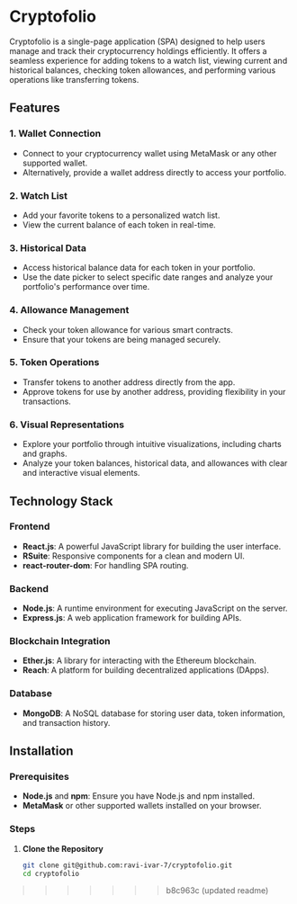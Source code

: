 # Cryptofolio

Cryptofolio is a single-page application (SPA) designed to help users manage and track their cryptocurrency holdings efficiently. It offers a seamless experience for adding tokens to a watch list, viewing current and historical balances, checking token allowances, and performing various operations like transferring tokens.

## Features

### 1. **Wallet Connection**
- Connect to your cryptocurrency wallet using MetaMask or any other supported wallet.
- Alternatively, provide a wallet address directly to access your portfolio.

### 2. **Watch List**
- Add your favorite tokens to a personalized watch list.
- View the current balance of each token in real-time.

### 3. **Historical Data**
- Access historical balance data for each token in your portfolio.
- Use the date picker to select specific date ranges and analyze your portfolio's performance over time.

### 4. **Allowance Management**
- Check your token allowance for various smart contracts.
- Ensure that your tokens are being managed securely.

### 5. **Token Operations**
- Transfer tokens to another address directly from the app.
- Approve tokens for use by another address, providing flexibility in your transactions.

### 6. **Visual Representations**
- Explore your portfolio through intuitive visualizations, including charts and graphs.
- Analyze your token balances, historical data, and allowances with clear and interactive visual elements.

## Technology Stack

### Frontend
- **React.js**: A powerful JavaScript library for building the user interface.
- **RSuite**: Responsive components for a clean and modern UI.
- **react-router-dom**: For handling SPA routing.

### Backend
- **Node.js**: A runtime environment for executing JavaScript on the server.
- **Express.js**: A web application framework for building APIs.

### Blockchain Integration
- **Ether.js**: A library for interacting with the Ethereum blockchain.
- **Reach**: A platform for building decentralized applications (DApps).

### Database
- **MongoDB**: A NoSQL database for storing user data, token information, and transaction history.

## Installation

### Prerequisites
- **Node.js** and **npm**: Ensure you have Node.js and npm installed.
- **MetaMask** or other supported wallets installed on your browser.

### Steps

1. **Clone the Repository**
   ```bash
   git clone git@github.com:ravi-ivar-7/cryptofolio.git
   cd cryptofolio
>>>>>>> b8c963c (updated readme)
